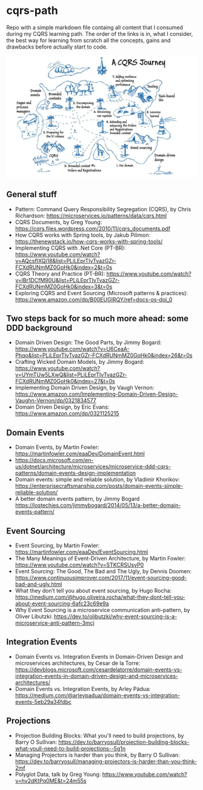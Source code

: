 # cqrs-path
Repo with a simple markdown file containg all content that I consumed during my CQRS learning path. The order of the links is in, what I consider, the best way for learning from scratch all the concepts, gains and drawbacks before actually start to code.

![A CQRS Journey](cqrs-journey.png)

## General stuff

- Pattern: Command Query Responsibility Segregation (CQRS), by Chris Richardson: https://microservices.io/patterns/data/cqrs.html
- CQRS Documents, by Greg Young: https://cqrs.files.wordpress.com/2010/11/cqrs_documents.pdf
- How CQRS works with Spring tools, by Jakub Pilimon:  https://thenewstack.io/how-cqrs-works-with-spring-tools/
- Implementing CQRS with .Net Core (PT-BR): https://www.youtube.com/watch?v=AQcsfIXQj18&list=PLiLEprTIvTvazGZr-FCXdRUNmMZ0GoHk0&index=2&t=0s
- CQRS Theory and Practice (PT-BR): https://www.youtube.com/watch?v=lBr1DCfM90U&list=PLiLEprTIvTvazGZr-FCXdRUNmMZ0GoHk0&index=3&t=0s
- Exploring CQRS and Event Sourcing (Microsoft patterns & practices): https://www.amazon.com/dp/B00EUGIRQY/ref=docs-os-doi_0

## Two steps back for so much more ahead: some DDD background 

- Domain Driven Design: The Good Parts, by Jimmy Bogard: https://www.youtube.com/watch?v=U6CeaA-Phqo&list=PLiLEprTIvTvazGZr-FCXdRUNmMZ0GoHk0&index=26&t=0s
- Crafting Wicked Domain Models, by Jimmy Bogard: https://www.youtube.com/watch?v=UYmTUw5LXwQ&list=PLiLEprTIvTvazGZr-FCXdRUNmMZ0GoHk0&index=27&t=0s
- Implementing Domain Driven Design, by Vaugh Vernon: https://www.amazon.com/Implementing-Domain-Driven-Design-Vaughn-Vernon/dp/0321834577
- Domain Driven Design, by Eric Evans: https://www.amazon.com/dp/0321125215

## Domain Events

- Domain Events, by Martin Fowler: https://martinfowler.com/eaaDev/DomainEvent.html
- https://docs.microsoft.com/en-us/dotnet/architecture/microservices/microservice-ddd-cqrs-patterns/domain-events-design-implementation
- Domain events: simple and reliable solution, by Vladimir Khorikov: https://enterprisecraftsmanship.com/posts/domain-events-simple-reliable-solution/
- A better domain events pattern, by Jimmy Bogard https://lostechies.com/jimmybogard/2014/05/13/a-better-domain-events-pattern/

## Event Sourcing

- Event Sourcing, by Martin Fowler: https://martinfowler.com/eaaDev/EventSourcing.html
- The Many Meanings of Event-Driven Architecture, by Martin Fowler: https://www.youtube.com/watch?v=STKCRSUsyP0
- Event Sourcing: The Good, The Bad and The Ugly, by Dennis Doomen: https://www.continuousimprover.com/2017/11/event-sourcing-good-bad-and-ugly.html
- What they don’t tell you about event sourcing, by Hugo Rocha: https://medium.com/@hugo.oliveira.rocha/what-they-dont-tell-you-about-event-sourcing-6afc23c69e9a
- Why Event Sourcing is a microservice communication anti-pattern, by Oliver Libutzki: https://dev.to/olibutzki/why-event-sourcing-is-a-microservice-anti-pattern-3mcj

## Integration Events

- Domain Events vs. Integration Events in Domain-Driven Design and microservices architectures, by Cesar de la Torre: https://devblogs.microsoft.com/cesardelatorre/domain-events-vs-integration-events-in-domain-driven-design-and-microservices-architectures/
- Domain Events vs. Integration Events, by Arley Pádua: https://medium.com/@arleypadua/domain-events-vs-integration-events-5eb29a34fdbc

## Projections

- Projection Building Blocks: What you'll need to build projections, by Barry O Sullivan: https://dev.to/barryosull/projection-building-blocks-what-youll-need-to-build-projections--5g1n
- Managing Projectors is harder than you think, by Barry O Sullivan: https://dev.to/barryosull/managing-projectors-is-harder-than-you-think-2mf 
- Polyglot Data, talk by Greg Young: https://www.youtube.com/watch?v=hv2dKtPq0ME&t=24m55s
